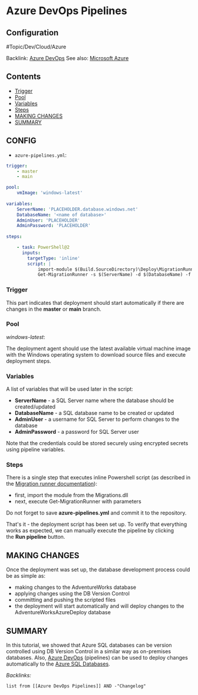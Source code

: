 # Azure DevOps Pipelines

## Configuration

\#Topic/Dev/Cloud/Azure

Backlink: [Azure DevOps](Azure%20DevOps.md)
See also: [Microsoft Azure](Microsoft%20Azure.md)

## Contents

* [Trigger](Azure%20DevOps%20Pipelines.md#trigger)
* [Pool](Azure%20DevOps%20Pipelines.md#pool)
* [Variables](Azure%20DevOps%20Pipelines.md#variables)
* [Steps](Azure%20DevOps%20Pipelines.md#steps)
* [MAKING CHANGES](Azure%20DevOps%20Pipelines.md#making-changes)
* [SUMMARY](Azure%20DevOps%20Pipelines.md#summary)

## CONFIG

* `azure-pipelines.yml`:

````yaml
trigger:
	- master
	- main

pool:
	vmImage: 'windows-latest'
	
variables:
	ServerName: 'PLACEHOLDER.database.windows.net'
	DatabaseName: '<name of database>'
	AdminUser: 'PLACEHOLDER'
	AdminPassword: 'PLACEHOLDER'
	
steps:

	- task: PowerShell@2
	  inputs:
	  	targetType: 'inline'
		script: |
			import-module $(Build.SourceDirectory)\Deploy\MigrationRunner\Migration.dll
			Get-MigrationRunner -s $(ServerName) -d $(DatabaseName) -f $(Build.SourcesDirectory)\Sources\Migrations -u $(AdminUser) -p $(AdminPassword)
````

### Trigger

This part indicates that deployment should start automatically if there are changes in the **master** or **main** branch.

### Pool

*windows-latest*:

The deployment agent should use the latest available virtual machine image with the Windows operating system to download source files and execute deployment steps.

### Variables

A list of variables that will be used later in the script:

* **ServerName** - a SQL Server name where the database should be created/updated
* **DatabaseName** - a SQL database name to be created or updated
* **AdminUser** - a username for SQL Server to perform changes to the database
* **AdminPassword** - a password for SQL Server user

Note that the credentials could be stored securely using encrypted secrets using pipeline variables.

### Steps

There is a single step that executes inline Powershell script (as described in the [Migration runner documentation](https://dbversioncontrol.com/pages/migration-runner)):

* first, import the module from the Migrations.dll
* next, execute Get-MigrationRunner with parameters 

Do not forget to save **azure-pipelines.yml** and commit it to the repository.

That's it - the deployment script has been set up. To verify that everything works as expected, we can manually execute the pipeline by clicking the **Run pipeline** button.

## MAKING CHANGES

Once the deployment was set up, the database development process could be as simple as:

* making changes to the AdventureWorks database
* applying changes using the DB Version Control
* committing and pushing the scripted files
* the deployment will start automatically and will deploy changes to the AdventureWorksAzureDeploy database

## SUMMARY

In this tutorial, we showed that Azure SQL databases can be version controlled using DB Version Control in a similar way as on-premises databases. Also, [Azure DevOps](Azure%20DevOps.md) (pipelines) can be used to deploy changes automatically to the [Azure SQL Databases](Azure%20SQL%20Databases.md).

*Backlinks:*

````dataview
list from [[Azure DevOps Pipelines]] AND -"Changelog"
````
